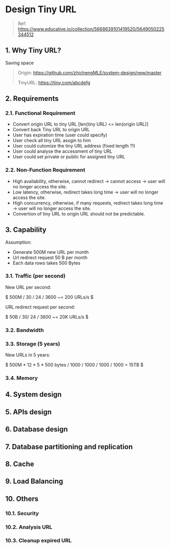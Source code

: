 # Design Tiny URL

> Ref: https://www.educative.io/collection/5668639101419520/5649050225344512

## 1. Why Tiny URL?

Saving space

> Origin: https://github.com/zhichengMLE/system-design/new/master
>
> TinyURL: https://tiny.com/abcdefg

## 2. Requirements

### 2.1. Functional Requirement

- Convert origin URL to tiny URL [len(tiny URL) <= len(origin URL)]
- Convert back Tiny URL to origin URL
- User has expiration time (user could specify)
- User check all tiny URL assgin to him
- User could cutomize the tiny URL address (fixed length ?!)
- User could analyse the accessment of tiny URL
- User could set private or public for assigned tiny URL

### 2.2. Non-Function Requirement

- High availability, otherwise, cannot redirect -> cannot access -> user will no longer access the site.
- Low latency, otherwise, redirect takes long time -> user will no longer access the site.
- High concurrency, otherwise, if many requests, redirect takes long time -> user will no longer access the site.
- Convertion of tiny URL to origin URL should not be predictable.

## 3. Capability

Assumption: 
- Generate 500M new URL per month
- Url redirect request 50 B per month
- Each data rows takes 500 Bytes

### 3.1. Traffic (per second)

New URL per second: 

$
500M / 30 / 24 / 3600 ~= 200 URLs/s
$

URL redirect request per second: 

$
50B / 30/ 24 / 3600 ~= 20K URLs/s
$

### 3.2. Bandwidth

### 3.3. Storage (5 years)

New URLs in 5 years: 

$
500M * 12 * 5 * 500 bytes / 1000 / 1000 / 1000 / 1000 = 15TB
$




### 3.4. Memory


## 4. System design

## 5. APIs design

## 6. Database design

## 7. Database partitioning and replication

## 8. Cache

## 9. Load Balancing

## 10. Others

### 10.1. Security

### 10.2. Analysis URL

### 10.3. Cleanup expired URL

